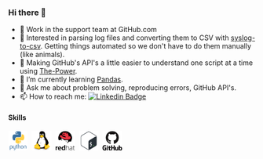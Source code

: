 ### Hi there 👋

- 🧹 Work in the support team at GitHub.com
- 🔭 Interested in parsing log files and converting them to CSV with [syslog-to-csv](http://github.com/gm3dmo/syslog-to-csv). Getting things automated so we don't have to do them manually (like animals).
- 🔌 Making GitHub's API's a little easier to understand one script at a time using [The-Power](https://github.com/gm3dmo/the-power).
- 🌱 I’m currently learning [Pandas](https://pandas.pydata.org/).
- 💬 Ask me about problem solving, reproducing errors, GitHub API's.
- 📫 How to reach me: [![Linkedin Badge](https://img.shields.io/badge/-davidmorris-blue?style=flat&logo=Linkedin&logoColor=white)](https://www.linkedin.com/in/david-morris-3049a5b/)

#### Skills
<img src="https://github.com/devicons/devicon/blob/master/icons/python/python-original-wordmark.svg" title="Python" alt="Python" width="40" height="40"/>&nbsp;
<img src="https://github.com/devicons/devicon/blob/master/icons/linux/linux-original.svg" title="Linux" alt="Linux" width="40" height="40"/>&nbsp;
<img src="https://github.com/devicons/devicon/blob/master/icons/redhat/redhat-original-wordmark.svg" title="RedHat" alt="RedHat" width="40" height="40"/>&nbsp;
<img src="https://github.com/devicons/devicon/blob/master/icons/bash/bash-original.svg" title="Bash" alt="Bash" width="40" height="40"/>&nbsp;
<img src="https://github.com/devicons/devicon/blob/master/icons/github/github-original-wordmark.svg" title="GitHuB" alt="GitHub" width="40" height="40"/>&nbsp;

